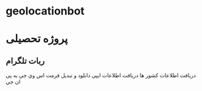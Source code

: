 # geolocationbot
# پروژه تحصیلی
ربات تلگرام
-
دریافت اطلاعات کشور ها
دریافت اطلاعات ایپی 
دانلود و تبدیل فرمت اس وي جي به پی ان جي
